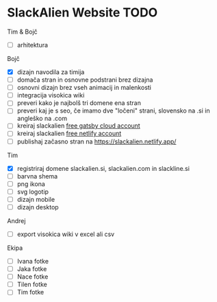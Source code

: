 # SlackAlien Website TODO

Tim & Bojč

- [ ] arhitektura

Bojč

- [x] dizajn navodila za timija
- [ ] domača stran in osnovne podstrani brez dizajna
- [ ] osnovni dizajn brez vseh animacij in malenkosti
- [ ] integracija visokica wiki
- [ ] preveri kako je najbolš tri domene ena stran
- [ ] preveri kaj je s seo, če imamo dve "ločeni" strani, slovensko na .si in angleško na .com
- [ ] kreiraj slackalien [free gatsby cloud account](https://www.gatsbyjs.com/products/cloud/)
- [ ] kreiraj slackalien [free netlify account](https://www.netlify.com/)
- [ ] publishaj začasno stran na https://slackalien.netlify.app/

Tim

- [x] registriraj domene slackalien.si, slackalien.com in slackline.si
- [ ] barvna shema
- [ ] png ikona
- [ ] svg logotip
- [ ] dizajn mobile
- [ ] dizajn desktop

Andrej

- [ ] export visokica wiki v excel ali csv

Ekipa

- [ ] Ivana fotke
- [ ] Jaka fotke
- [ ] Nace fotke
- [ ] Tilen fotke
- [ ] Tim fotke
